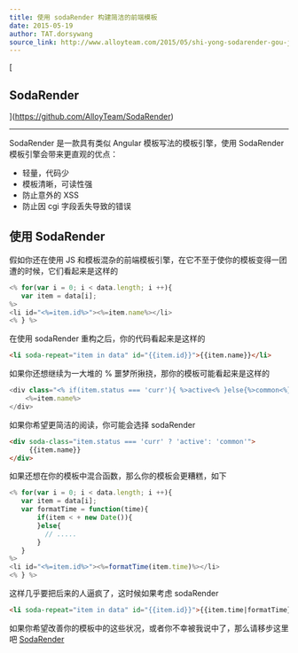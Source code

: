 ```yaml
---
title: 使用 sodaRender 构建简洁的前端模板
date: 2015-05-19
author: TAT.dorsywang
source_link: http://www.alloyteam.com/2015/05/shi-yong-sodarender-gou-jian-jian-jie-di-qian-duan-mo-ban/
---
```


\[

## SodaRender

](<https://github.com/AlloyTeam/SodaRender>)

* * *

SodaRender 是一款具有类似 Angular 模板写法的模板引擎，使用 SodaRender 模板引擎会带来更直观的优点：

-   轻量，代码少
-   模板清晰，可读性强
-   防止意外的 XSS
-   防止因 cgi 字段丢失导致的错误

## 使用 SodaRender

假如你还在使用 JS 和模板混杂的前端模板引擎，在它不至于使你的模板变得一团遭的时候，它们看起来是这样的

```javascript
<% for(var i = 0; i < data.length; i ++){
   var item = data[i];
%>
<li id="<%=item.id%>"><%=item.name%></li>
<% } %>
```

在使用 sodaRender 重构之后，你的代码看起来是这样的

```html
<li soda-repeat="item in data" id="{{item.id}}">{{item.name}}</li>
```

如果你还想继续为一大堆的 % 噩梦所揪挠，那你的模板可能看起来是这样的

```javascript
<div class="<% if(item.status === 'curr'){ %>active<% }else{%>common<%}%>">
    <%=item.name%>
</div>
```

如果你希望更简洁的阅读，你可能会选择 sodaRender

```html
<div soda-class="item.status === 'curr' ? 'active': 'common'">
     {{item.name}}
</div>
```

如果还想在你的模板中混合函数，那么你的模板会更糟糕，如下

```javascript
<% for(var i = 0; i < data.length; i ++){
   var item = data[i];
   var formatTime = function(time){
       if(item < + new Date()){
       }else{
         // .....
       }
   }
%>
<li id="<%=item.id%>"><%=formatTime(item.time)%></li>
<% } %>
```

这样几乎要把后来的人逼疯了，这时候如果考虑 sodaRender

```html
<li soda-repeat="item in data" id="{{item.id}}">{{item.time|formatTime}}</li>
```

如果你希望改善你的模板中的这些状况，或者你不幸被我说中了，那么请移步这里吧 [SodaRender](https://github.com/AlloyTeam/SodaRender)